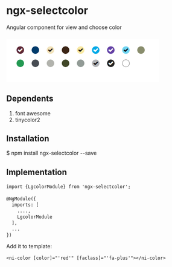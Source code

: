 # ngx-selectcolor
Angular component for view and choose color
###
![view and choose color](color.png?raw=true "Title")

## Dependents
  1. font awesome
  2. tinycolor2

## Installation
$ npm install ngx-selectcolor --save

## Implementation
```
import {LgcolorModule} from 'ngx-selectcolor';

@NgModule({
  imports: [
    ....,
    LgcolorModule
  ],
  ...
})
```
Add it to template:
```
<ni-color [color]="'red'" [faclass]="'fa-plus'"></ni-color>
```
